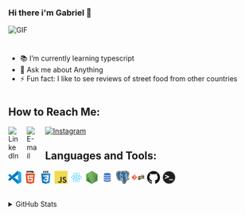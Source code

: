 ### Hi there  i'm Gabriel 👋
<img  alt="GIF" src="https://c.tenor.com/YnizaZv-1TMAAAAC/patrick-star-dumb.gif" width="500" />

#  

- 📚 I’m currently learning typescript
- 💬 Ask me about Anything
- ⚡ Fun fact: I like to see reviews of street food from other countries
# 
## How to Reach Me: 
[<img align="left" style="margin-right:15px" alt="LinkedIn" width="22px" src="https://cdn.jsdelivr.net/npm/simple-icons@v3/icons/linkedin.svg" />][linkedin]
[<img align="left" style="margin-right:15px" alt="E-mail" width="22px" src="./imgs/gmail.svg" />][Email]
[<img  alt="Instagram" width="22px" src="./imgs/instagram.svg" />][Instagram]

## Languages and Tools:

<img align="left" style="margin-right:5px" alt="Visual Studio Code" width="26px" src="https://raw.githubusercontent.com/github/explore/80688e429a7d4ef2fca1e82350fe8e3517d3494d/topics/visual-studio-code/visual-studio-code.png" />
<img align="left" style="margin-right:5px" alt="HTML5" width="26px" src="https://raw.githubusercontent.com/github/explore/80688e429a7d4ef2fca1e82350fe8e3517d3494d/topics/html/html.png" />
<img align="left" style="margin-right:5px" alt="CSS3" width="26px" src="https://raw.githubusercontent.com/github/explore/80688e429a7d4ef2fca1e82350fe8e3517d3494d/topics/css/css.png" />
<img align="left" style="margin-right:5px" alt="JavaScript" width="26px" src="https://raw.githubusercontent.com/github/explore/80688e429a7d4ef2fca1e82350fe8e3517d3494d/topics/javascript/javascript.png" />
<img align="left" style="margin-right:5px" alt="React" width="26px" src="https://raw.githubusercontent.com/github/explore/80688e429a7d4ef2fca1e82350fe8e3517d3494d/topics/react/react.png" />
<img align="left" style="margin-right:5px" alt="Node.js" width="26px" src="https://raw.githubusercontent.com/github/explore/80688e429a7d4ef2fca1e82350fe8e3517d3494d/topics/nodejs/nodejs.png" />
<img align="left" style="margin-right:5px" alt="SQL" width="26px" src="https://raw.githubusercontent.com/github/explore/80688e429a7d4ef2fca1e82350fe8e3517d3494d/topics/sql/sql.png" />
<img align="left" style="margin-right:5px" alt="postgreSQL" width="26px" src="https://raw.githubusercontent.com/github/explore/80688e429a7d4ef2fca1e82350fe8e3517d3494d/topics/postgresql/postgresql.png" />
<img align="left" style="margin-right:5px" alt="Git" width="26px" src="https://raw.githubusercontent.com/github/explore/80688e429a7d4ef2fca1e82350fe8e3517d3494d/topics/git/git.png" />
<img align="left" style="margin-right:5px" alt="GitHub" width="26px" src="https://raw.githubusercontent.com/github/explore/78df643247d429f6cc873026c0622819ad797942/topics/github/github.png" />

<img style="margin-right:5px" alt="Terminal" width="26px" src="https://raw.githubusercontent.com/github/explore/80688e429a7d4ef2fca1e82350fe8e3517d3494d/topics/terminal/terminal.png" />

##  
<details>
    <summary>GitHub Stats</summary>
    <img style="margin-right:5px" alt="Gabriel gitHub Stats" src="https://github-readme-stats.vercel.app/api?username=ElderGr" />
    
</details>


[linkedin]: https://www.linkedin.com/in/lucas-franchini-18b459217/
[Email]:lucasfranchini.a@gmail.com
[Instagram]:https://www.instagram.com/lucasfranchinialves/
